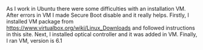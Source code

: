 As I work in Ubuntu there were some difficulties with an installation VM. After errors in VM I made Secure Boot disable and it really helps.
Firstly, I installed VM package from https://www.virtualbox.org/wiki/Linux_Downloads and followed instructions in this site. Next, I installed optical 
controller and it was added in VM. Finally, I ran VM, version is 6.1
